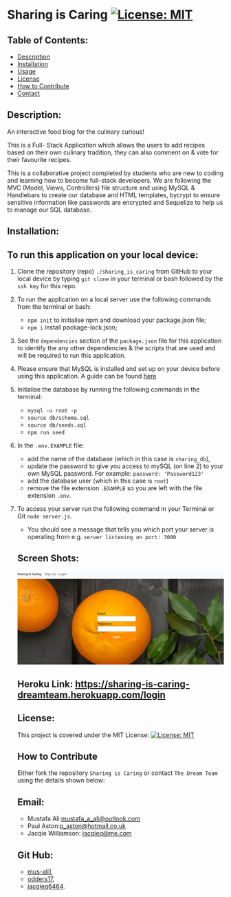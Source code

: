 # Sharing is Caring [![License: MIT](https://img.shields.io/badge/License-MIT-yellow.svg)](https://opensource.org/licenses/MIT)

## Table of Contents:

- [Description](#description)
- [Installation](#installation)
- [Usage](#usage)
- [License](#license)
- [How to Contribute](#how-to-contribute)
- [Contact](#contact)

## Description:

An interactive food blog for the culinary curious!

This is a Full- Stack Application which allows the users to add recipes based on their own culinary tradition, they can also comment on & vote for their favourite recipes.

This is a collaborative project completed by students who are new to coding and learning how to become full-stack developers. We are following the MVC (Model, Views, Controllers) file structure and using MySQL & Handlebars to create our database and HTML templates, bycrypt to ensure sensitive information like passwords are encrypted and Sequelize to help us to manage our SQL database.

## Installation:

## To run this application on your local device:

1. Clone the repository (repo) `./sharing_is_caring` from GitHub to your local device by typing `git clone` in your terminal or bash followed by the `ssh key` for this repo.

2. To run the application on a local server use the following commands from the terminal or bash:

   - `npm init` to initialise npm and download your package.json file;
   - `npm i` install package-lock.json;

3. See the `dependencies` section of the `package.json` file for this application to identify the any other dependencies & the scripts that are used and will be required to run this application.

4. Please ensure that MySQL is installed and set up on your device before using this application. A guide can be found [here](https://dev.mysql.com/doc/mysql-installation-excerpt/5.7/en/)

5. Initialise the database by running the following commands in the terminal:

   - `mysql -u root -p`
   - `source db/schema.sql`
   - `source db/seeds.sql`
   - `npm run seed`

6. In the `.env.EXAMPLE` file:

   - add the name of the database (which in this case is `sharing_db`),
   - update the password to give you access to mySQL (on line 2) to your own MySQL password. For example: `password: 'Password123'`
   - add the database user (which in this case is `root`)
   - remove the file extension `.EXAMPLE` so you are left with the file extension `.env`.

7. To access your server run the following command in your Terminal or Git `node server.js`.

   - You should see a message that tells you which port your server is operating from e.g. `server listening on port: 3000`

   ## Screen Shots: 
   
   ![Screenshot](./public/images/ScreenshotSharingCaring.png)

   ## Heroku Link: https://sharing-is-caring-dreamteam.herokuapp.com/login

   ## License:

   This project is covered under the MIT License: [![License: MIT](https://img.shields.io/badge/License-MIT-yellow.svg)](https://opensource.org/licenses/MIT)

   ## How to Contribute

   Either fork the repository `Sharing is Caring` or contact `The Dream Team` using the details shown below:

   ## Email:

   - Mustafa Ali:mustafa_a_ali@outlook.com
   - Paul Aston:p_aston@hotmail.co.uk
   - Jacqie Williamson: jacqieq@me.com

   ## Git Hub:

   - [mus-ali1](https://github.com/mus-ali1),
   - [odders17](https://github.com/odders17),
   - [jacqieq6464](https://github.com/jacqieq6464).
